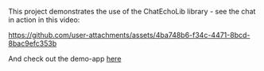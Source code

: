 This project demonstrates the use of the ChatEchoLib library - see the chat in action in this video:

https://github.com/user-attachments/assets/4ba748b6-f34c-4471-8bcd-8bac9efc353b

And check out the demo-app [here](https://github.com/QuanyshK/AdvAndLab2)
